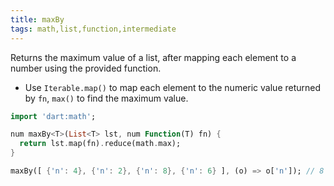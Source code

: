 ```yaml
---
title: maxBy
tags: math,list,function,intermediate
---
```


Returns the maximum value of a list, after mapping each element to a number using the provided function.

- Use `Iterable.map()` to map each element to the numeric value returned by `fn`, `max()` to find the maximum value.

```dart
import 'dart:math';

num maxBy<T>(List<T> lst, num Function(T) fn) {
  return lst.map(fn).reduce(math.max);
}
```

```dart
maxBy([ {'n': 4}, {'n': 2}, {'n': 8}, {'n': 6} ], (o) => o['n']); // 8
```
